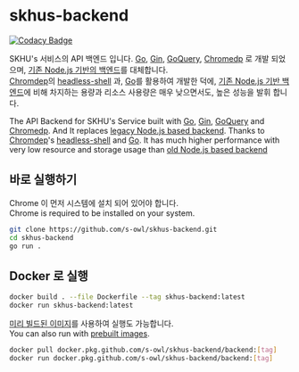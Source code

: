 # skhus-backend

[![Codacy Badge](https://api.codacy.com/project/badge/Grade/41514677725048c58b8a2ec79671e936)](https://app.codacy.com/app/s-owl/skhus-backend?utm_source=github.com&utm_medium=referral&utm_content=s-owl/skhus-backend&utm_campaign=Badge_Grade_Settings)

SKHU's 서비스의 API 백엔드 입니다. [Go][1], [Gin][2], [GoQuery][3], [Chromedp][4] 로 개발 되었으며, [기존 Node.js 기반의 백엔드][6]를 대체합니다.  
[Chromdep][4]의 [headless-shell][5] 과, [Go][1]를 활용하여 개발한 덕에, [기존 Node.js 기반 백엔드][6]에 비해 차지하는 용량과 리소스 사용량은 매우 낮으면서도, 높은 성능을 발휘 합니다.

The API Backend for SKHU's Service built with [Go][1], [Gin][2], [GoQuery][3] and [Chromedp][4]. And It replaces [legacy Node.js based backend][6].
Thanks to [Chromdep][4]'s [headless-shell][5] and [Go][1]. It has much higher performance with very low resource and storage usage than [old Node.js based backend][6]

## 바로 실행하기
Chrome 이 먼저 시스템에 설치 되어 있어야 합니다.  
Chrome is required to be installed on your system.
```bash
git clone https://github.com/s-owl/skhus-backend.git
cd skhus-backend
go run .
```

## Docker 로 실행
```bash
docker build . --file Dockerfile --tag skhus-backend:latest
docker run skhus-backend:latest
```
[미리 빌드된 이미지][7]를 사용하여 실행도 가능합니다.   
You can also run with [prebuilt images][7].   
```bash
docker pull docker.pkg.github.com/s-owl/skhus-backend/backend:[tag]
docker run docker.pkg.github.com/s-owl/skhus-backend/backend:[tag]
```
[1]: https://golang.org
[2]: https://github.com/gin-gonic/gin
[3]: https://github.com/PuerkitoBio/goquery
[4]: https://github.com/chromedp/chromedp
[5]: https://github.com/chromedp/docker-headless-shell
[6]: https://github.com/s-owl/skhu-backend
[7]: https://github.com/s-owl/skhus-backend/packages/21651

